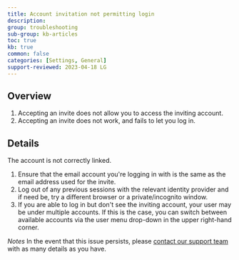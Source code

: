 ```yaml
---
title: Account invitation not permitting login
description: 
group: troubleshooting
sub-group: kb-articles
toc: true
kb: true
common: false
categories: [Settings, General]
support-reviewed: 2023-04-18 LG
---
```


## Overview

  1. Accepting an invite does not allow you to access the inviting account.
  2. Accepting an invite does not work, and fails to let you log in.

## Details

The account is not correctly linked.

  1. Ensure that the email account you're logging in with is the same as the email address used for the invite.
  2. Log out of any previous sessions with the relevant identity provider and if need be, try a different browser or a private/incognito window.
  3. If you are able to log in but don't see the inviting account, your user may be under multiple accounts. If this is the case, you can switch between available accounts via the user menu drop-down in the upper right-hand corner.

_Notes_ In the event that this issue persists, please [contact our support
team](https://support.codefresh.io/hc/en-us/requests/new) with as many details
as you have.
